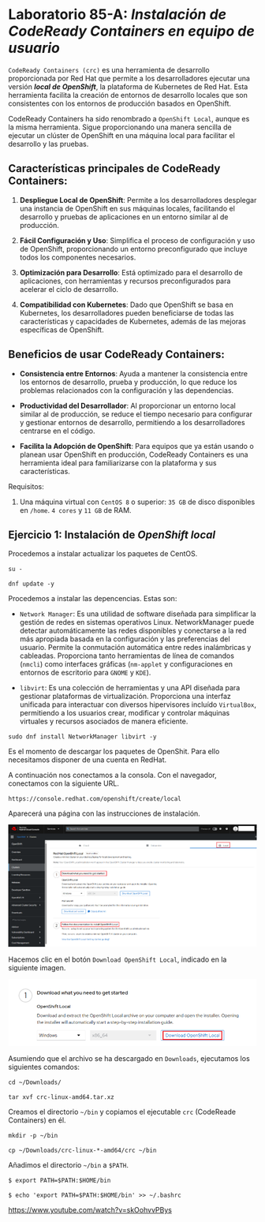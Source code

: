 # Laboratorio 85-A: ***Instalación de CodeReady Containers en equipo de usuario***

`CodeReady Containers (crc)` es una herramienta de desarrollo proporcionada por Red Hat que permite a los desarrolladores ejecutar una versión ***local de OpenShift***, la plataforma de Kubernetes de Red Hat. Esta herramienta facilita la creación de entornos de desarrollo locales que son consistentes con los entornos de producción basados en OpenShift. 

CodeReady Containers ha sido renombrado a `OpenShift Local`, aunque es la misma herramienta. Sigue proporcionando una manera sencilla de ejecutar un clúster de OpenShift en una máquina local para facilitar el desarrollo y las pruebas.

## Características principales de CodeReady Containers:

1. **Despliegue Local de OpenShift**: Permite a los desarrolladores desplegar una instancia de OpenShift en sus máquinas locales, facilitando el desarrollo y pruebas de aplicaciones en un entorno similar al de producción.

2. **Fácil Configuración y Uso**: Simplifica el proceso de configuración y uso de OpenShift, proporcionando un entorno preconfigurado que incluye todos los componentes necesarios.

3. **Optimización para Desarrollo**: Está optimizado para el desarrollo de aplicaciones, con herramientas y recursos preconfigurados para acelerar el ciclo de desarrollo.

4. **Compatibilidad con Kubernetes**: Dado que OpenShift se basa en Kubernetes, los desarrolladores pueden beneficiarse de todas las características y capacidades de Kubernetes, además de las mejoras específicas de OpenShift.

## Beneficios de usar CodeReady Containers:

- **Consistencia entre Entornos**: Ayuda a mantener la consistencia entre los entornos de desarrollo, prueba y producción, lo que reduce los problemas relacionados con la configuración y las dependencias.

- **Productividad del Desarrollador**: Al proporcionar un entorno local similar al de producción, se reduce el tiempo necesario para configurar y gestionar entornos de desarrollo, permitiendo a los desarrolladores centrarse en el código.

- **Facilita la Adopción de OpenShift**: Para equipos que ya están usando o planean usar OpenShift en producción, CodeReady Containers es una herramienta ideal para familiarizarse con la plataforma y sus características.


Requisitos:

1. Una máquina virtual con `CentOS 8` o superior: `35 GB` de disco disponibles en `/home`. `4 cores` y `11 GB` de RAM.


## Ejercicio 1: Instalación de ***OpenShift local*** 

Procedemos a instalar actualizar los paquetes de CentOS.

```
su -
```

```
dnf update -y
```

Procedemos a instalar las depencencias. Estas son:

- `Network Manager`: Es una utilidad de software diseñada para simplificar la gestión de redes en sistemas operativos Linux. NetworkManager puede detectar automáticamente las redes disponibles y conectarse a la red más apropiada basada en la configuración y las preferencias del usuario. Permite la conmutación automática entre redes inalámbricas y cableadas. Proporciona tanto herramientas de línea de comandos (`nmcli`) como interfaces gráficas (`nm-applet` y configuraciones en entornos de escritorio para `GNOME` y `KDE`).

- `libvirt`: Es una colección de herramientas y una API diseñada para gestionar plataformas de virtualización. Proporciona una interfaz unificada para interactuar con diversos hipervisores incluído `VirtualBox`, permitiendo a los usuarios crear, modificar y controlar máquinas virtuales y recursos asociados de manera eficiente. 

```
sudo dnf install NetworkManager libvirt -y
```

Es el momento de descargar los paquetes de OpenShit. Para ello necesitamos disponer de una cuenta en RedHat.

A continuación nos conectamos a la consola. Con el navegador, conectamos con la siguiente URL.
```
https://console.redhat.com/openshift/create/local
```

Aparecerá una página con las instrucciones de instalación. 

![consola](../img/202405301842.png)

Hacemos clic en el botón `Download OpenShift Local`, indicado en la siguiente imagen. 

![consola](../img/202405301846.png)

Asumiendo que el archivo se ha descargado en `Downloads`, ejecutamos los siguientes comandos:

```
cd ~/Downloads/
```

```
tar xvf crc-linux-amd64.tar.xz 
```

Creamos el directorio `~/bin` y copiamos el ejecutable `crc` (CodeReade Containers) en él.
```
mkdir -p ~/bin
```

```
cp ~/Downloads/crc-linux-*-amd64/crc ~/bin
```

Añadimos el directorio `~/bin` a `$PATH`.
```
$ export PATH=$PATH:$HOME/bin
```

```
$ echo 'export PATH=$PATH:$HOME/bin' >> ~/.bashrc
```




 

https://www.youtube.com/watch?v=skOohvvPBys
